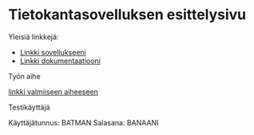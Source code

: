# Tietokantasovelluksen esittelysivu

Yleisiä linkkejä:

* [Linkki sovellukseeni](http://nookansi.users.cs.helsinki.fi/muistilista/)
* [Linkki dokumentaatiooni](https://www.github.com)

Työn aihe

[linkki valmiiseen aiheeseen](http://advancedkittenry.github.io/suunnittelu_ja_tyoymparisto/aiheet/Muistilista.html) 

Testikäyttäjä

Käyttäjätunnus: BATMAN
Salasana: BANAANI

